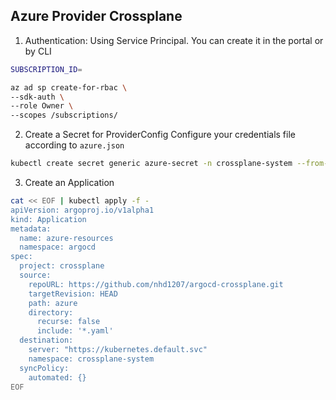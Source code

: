 ## Azure Provider Crossplane

1. Authentication: 
Using Service Principal. You can create it in the portal or by CLI

```bash
SUBSCRIPTION_ID=

az ad sp create-for-rbac \
--sdk-auth \
--role Owner \
--scopes /subscriptions/
```

2. Create a Secret for ProviderConfig
Configure your credentials file according to `azure.json`

```bash
kubectl create secret generic azure-secret -n crossplane-system --from-file=creds=azure.json
```

3. Create an Application
```bash
cat << EOF | kubectl apply -f - 
apiVersion: argoproj.io/v1alpha1
kind: Application
metadata:
  name: azure-resources
  namespace: argocd
spec:
  project: crossplane
  source:
    repoURL: https://github.com/nhd1207/argocd-crossplane.git
    targetRevision: HEAD
    path: azure
    directory:
      recurse: false
      include: '*.yaml'
  destination:
    server: "https://kubernetes.default.svc"
    namespace: crossplane-system
  syncPolicy:
    automated: {}
EOF
```